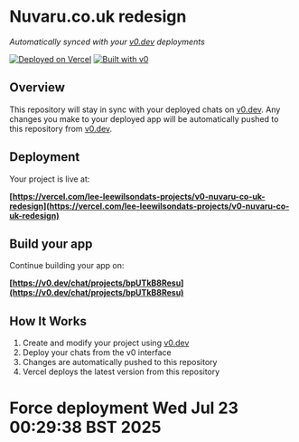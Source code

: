 # Nuvaru.co.uk redesign

*Automatically synced with your [v0.dev](https://v0.dev) deployments*

[![Deployed on Vercel](https://img.shields.io/badge/Deployed%20on-Vercel-black?style=for-the-badge&logo=vercel)](https://vercel.com/lee-leewilsondats-projects/v0-nuvaru-co-uk-redesign)
[![Built with v0](https://img.shields.io/badge/Built%20with-v0.dev-black?style=for-the-badge)](https://v0.dev/chat/projects/bpUTkB8Resu)

## Overview

This repository will stay in sync with your deployed chats on [v0.dev](https://v0.dev).
Any changes you make to your deployed app will be automatically pushed to this repository from [v0.dev](https://v0.dev).

## Deployment

Your project is live at:

**[https://vercel.com/lee-leewilsondats-projects/v0-nuvaru-co-uk-redesign](https://vercel.com/lee-leewilsondats-projects/v0-nuvaru-co-uk-redesign)**

## Build your app

Continue building your app on:

**[https://v0.dev/chat/projects/bpUTkB8Resu](https://v0.dev/chat/projects/bpUTkB8Resu)**

## How It Works

1. Create and modify your project using [v0.dev](https://v0.dev)
2. Deploy your chats from the v0 interface
3. Changes are automatically pushed to this repository
4. Vercel deploys the latest version from this repository
# Force deployment Wed Jul 23 00:29:38 BST 2025
